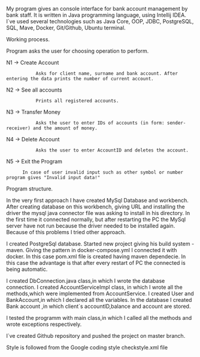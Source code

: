 My program gives an console interface for bank account management by bank staff. It is written in Java programming language, using Intellij IDEA. I`ve used several technologies such as Java Core, OOP, JDBC, PostgreSQL, SQL, Mave, Docker, Git/Github, Ubuntu terminal.

Working process.

Program asks the user for choosing operation to perform.

N1 -> Create Account

               Asks for client name, surname and bank account. After entering the data prints the number of current account.
               
N2 -> See all accounts

               Prints all registered accounts.
               
N3 -> Transfer Money

               Asks the user to enter IDs of accounts (in form: sender-receiver) and the amount of money.
               
N4 -> Delete Account

               Asks the user to enter AccountID and deletes the account.
               
N5 -> Exit the Program

          In case of user invalid input such as other symbol or number program gives "Invalid input data!"
          
Program structure.

In the very first approach I have created MySql Database and workbench. After creating database on this workbench, giving URL and installing the driver the mysql java connector file was asking to install in his directory. In the first time it connected normally, but after restarting the PC the MySql server have not run because the driver needed to be installed again. Because of this problems I tried other approach.

I created PostgreSql database. Started new project giving his build system -maven. Giving the pattern in docker-compose.yml I connected it with docker. In this case pom.xml file is created having maven dependecie. In this case the advantage is that after every restart of PC the connected is being automatic.

I created DbConnection.java class,in which I wrote the database connection. I created AccountServiceImpl class, in which I wrote all the methods,which were implemented from AccountService. I created User and BankAccount,in which I declared all the variables. In the database I created Bank account ,in which client`s accountID,balance and account are stored.

I tested the programm with main class,in which I called all the methods and wrote exceptions respectively.

I`ve created Github repository and pushed the project on master branch.

Style is followed from the Google coding style checkstyle.xml file
